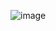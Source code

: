 ![image](https://github.com/00Gizem00/MobileApp/assets/64495695/82d7b525-7b01-4e60-bb0c-a124b91daee0)
